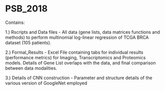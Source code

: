 # PSB_2018
Contains:


1.) Rscripts and Data files - All data (gene lists, data matrices functions and methods) to perform multinomial log-linear regression of TCGA BRCA dataset (105 patients).


2.) Formal_Results - Excel File containing tabs for individual results (performance metrics) for Imaging, Transcriptomics and Proteomics models. Details of Gene List overlaps with the data, and final comparison between data modalities.


3.) Details of CNN construction - Parameter and structure details of the various version of GoogleNet employed


